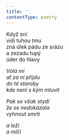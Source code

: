 ```yaml
---
title: ''
contentType: poetry
---
```


<section>

Když sní  
vidí tuhou tmu  
zná úlek pádu ze srázu  
a zezadu tupý  
úder do hlavy

_Volá mi  
ať za ní přijdu  
do té staroby  
kde není s kým mluvit_

</section>

<section>

_Pak se však stydí  
že se nedokázala  
vyhnout smrti_

</section>

<section>

_a leží  
a mlčí_

</section>
